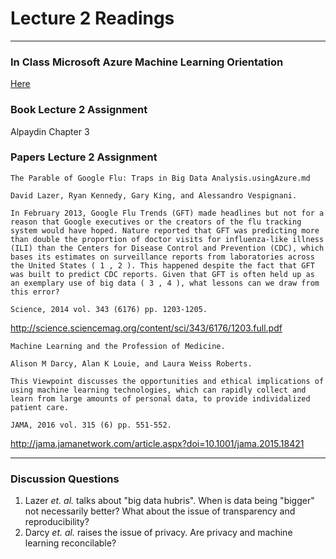 # Lecture 2 Readings
___
### In Class Microsoft Azure Machine Learning Orientation
[Here](https://github.com/Duke-Translational-Bioinformatics/mmci-practical-datascience/blob/master/lecture02_Friday180525/usingAzure.md)

### Book Lecture 2 Assignment
Alpaydin Chapter 3

### Papers Lecture 2 Assignment
```
The Parable of Google Flu: Traps in Big Data Analysis.usingAzure.md

David Lazer, Ryan Kennedy, Gary King, and Alessandro Vespignani.

In February 2013, Google Flu Trends (GFT) made headlines but not for a reason that Google executives or the creators of the flu tracking system would have hoped. Nature reported that GFT was predicting more than double the proportion of doctor visits for influenza-like illness (ILI) than the Centers for Disease Control and Prevention (CDC), which bases its estimates on surveillance reports from laboratories across the United States ( 1 , 2 ). This happened despite the fact that GFT was built to predict CDC reports. Given that GFT is often held up as an exemplary use of big data ( 3 , 4 ), what lessons can we draw from this error?

Science, 2014 vol. 343 (6176) pp. 1203-1205.
```
http://science.sciencemag.org/content/sci/343/6176/1203.full.pdf

```
Machine Learning and the Profession of Medicine.

Alison M Darcy, Alan K Louie, and Laura Weiss Roberts.

This Viewpoint discusses the opportunities and ethical implications of using machine learning technologies, which can rapidly collect and learn from large amounts of personal data, to provide individalized patient care.

JAMA, 2016 vol. 315 (6) pp. 551-552.
```
http://jama.jamanetwork.com/article.aspx?doi=10.1001/jama.2015.18421

___
### Discussion Questions
1. Lazer *et. al.* talks about "big data hubris". When is data being "bigger" not necessarily better? What about the issue of transparency and reproducibility?
2. Darcy *et. al.* raises the issue of privacy. Are privacy and machine learning reconcilable?
